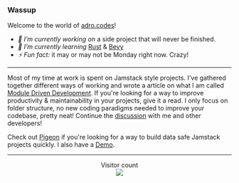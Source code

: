 ### Wassup

Welcome to the world of [adro.codes](https://adro.codes/)!

- _🔭 I’m currently working on_ a side project that will never be finished.
- _🌱 I’m currently learning_ [Rust](https://www.rust-lang.org/) & [Bevy](https://bevyengine.org/)
- _⚡ Fun fact:_ it may or may not be Monday right now. Crazy!

---

Most of my time at work is spent on Jamstack style projects. I've gathered together different ways of working and wrote a article on what I am called [Module Driven Development](https://papers.adro.codes/module-driven-development). If you're looking for a way to improve productivity & maintainability in your projects, give it a read. I only focus on folder structure, no new coding paradigms needed to improve your codebase, pretty neat! Continue the [discussion](https://github.com/adrocodes/adrocodes/discussions/1) with me and other developers!

Check out [Pigeon](https://github.com/adrocodes/pigeon) if you're looking for a way to build data safe Jamstack projects quickly. I also have a [Demo](https://pigeon-demo.vercel.app/).

---

<p align="center"> 
  Visitor count<br>
  <img src="https://profile-counter.glitch.me/adrocodes/count.svg" />
</p>
